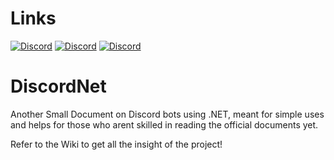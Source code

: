 # Links
[![Discord](https://img.shields.io/badge/Github-Official%20Discord.Net-brightgreen?style=for-the-badge)](https://github.com/discord-net/Discord.Net)
[![Discord](https://img.shields.io/badge/Documents-Official%20Discord.Net-brightgreen?style=for-the-badge)](https://docs.stillu.cc/index.html)
[![Discord](https://img.shields.io/badge/Documents-Official%20Discord.Net-brightgreen?style=for-the-badge&logo=discord)](https://discord.gg/discord-api)

# DiscordNet
Another Small Document on Discord bots using .NET, meant for simple uses and helps for those who arent skilled in reading the official documents yet.

Refer to the Wiki to get all the insight of the project!

